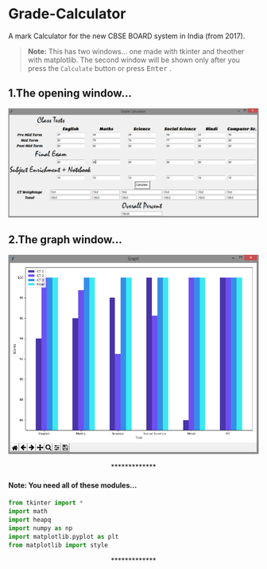 # Grade-Calculator

A mark Calculator for the new CBSE BOARD system in India (from 2017).

> **Note:** This has two windows... one made with tkinter and theother with matplotlib. The second window will be shown only after you press the ```Calculate``` button or press <kbd>Enter</kbd> .


## 1.The opening window...
![](images/Screenshot2.png)


## 2.The graph window...
![](images/Screenshot1.png)

<div align="center">*************</div>

#### Note: You need all of these modules...
```python
from tkinter import *
import math
import heapq
import numpy as np
import matplotlib.pyplot as plt
from matplotlib import style
```
<div align="center">*************</div>

